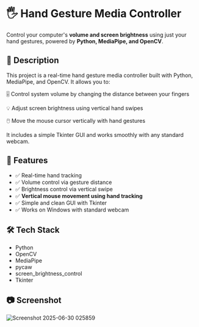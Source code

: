 # 🖐️ Hand Gesture Media Controller

Control your computer's **volume and screen brightness** using just your hand gestures, powered by **Python, MediaPipe, and OpenCV**.

## 📌 Description


This project is a real-time hand gesture media controller built with Python, MediaPipe, and OpenCV. It allows you to:

🎚️ Control system volume by changing the distance between your fingers

💡 Adjust screen brightness using vertical hand swipes

🖱️ Move the mouse cursor vertically with hand gestures

It includes a simple Tkinter GUI and works smoothly with any standard webcam.





## 🎯 Features

- ✅ Real-time hand tracking
- ✅ Volume control via gesture distance
- ✅ Brightness control via vertical swipe
- ✅ **Vertical mouse movement using hand tracking**
- ✅ Simple and clean GUI with Tkinter
- ✅ Works on Windows with standard webcam

## 🛠️ Tech Stack

- Python
- OpenCV
- MediaPipe
- pycaw
- screen_brightness_control
- Tkinter

## 📷 Screenshot
![Screenshot 2025-06-30 025859](https://github.com/user-attachments/assets/29c27597-3cf0-4a76-a7e1-af750de4eff9)
